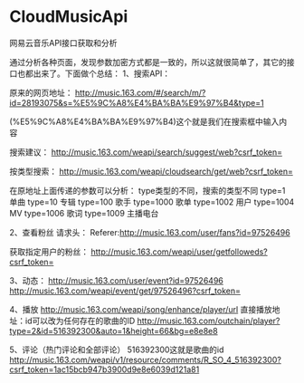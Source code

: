 # CloudMusicApi
网易云音乐API接口获取和分析

通过分析各种页面，发现参数加密方式都是一致的，所以这就很简单了，其它的接口也都出来了。下面做个总结：
1、搜索API：

原来的网页地址：
http://music.163.com/#/search/m/?id=28193075&s=%E5%9C%A8%E4%BA%BA%E9%97%B4&type=1

(%E5%9C%A8%E4%BA%BA%E9%97%B4)这个就是我们在搜索框中输入内容

搜索建议：
http://music.163.com/weapi/search/suggest/web?csrf_token=

按类型搜索：
http://music.163.com/weapi/cloudsearch/get/web?csrf_token=


在原地址上面传递的参数可以分析：
type类型的不同，搜索的类型不同
type=1		单曲
type=10		专辑
type=100		歌手
type=1000	歌单
type=1002	用户
type=1004	MV
type=1006	歌词
type=1009	主播电台



2、查看粉丝
请求头：
Referer:http://music.163.com/user/fans?id=97526496

获取指定用户的粉丝：
http://music.163.com/weapi/user/getfolloweds?csrf_token=


3、动态：
http://music.163.com/user/event?id=97526496
http://music.163.com/weapi/event/get/97526496?csrf_token=


4、播放
http://music.163.com/weapi/song/enhance/player/url
直接播放地址：id可以改为任何存在的歌曲的ID
http://music.163.com/outchain/player?type=2&id=516392300&auto=1&height=66&bg=e8e8e8

5、评论（热门评论和全部评论）
516392300这就是歌曲的id
http://music.163.com/weapi/v1/resource/comments/R_SO_4_516392300?csrf_token=1ac15bcb947b3900d9e8e6039d121a81    

